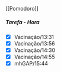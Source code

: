 [[Pomodoro]]
##### Tarefa - Hora
- [x] Vacinação/13:31
- [x] Vacinação/13:56
- [x] Vacinação/14:30
- [x] Vacinação/14:55
- [x] mhGAP/15:44